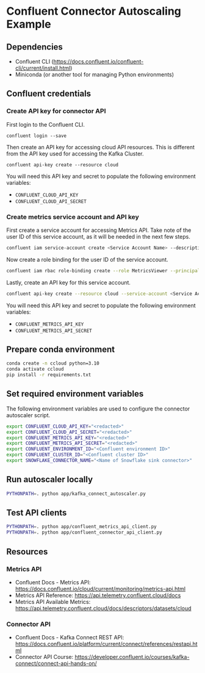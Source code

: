 # Confluent Connector Autoscaling Example

## Dependencies
- Confluent CLI (https://docs.confluent.io/confluent-cli/current/install.html)
- Miniconda (or another tool for managing Python environments)

## Confluent credentials

### Create API key for connector API
First login to the Confluent CLI.
```
confluent login --save
```
Then create an API key for accessing cloud API resources.  This is different from the API key used for accessing the Kafka Cluster.
```
confluent api-key create --resource cloud
```
You will need this API key and secret to populate the following environment variables:
- `CONFLUENT_CLOUD_API_KEY`
- `CONFLUENT_CLOUD_API_SECRET`

### Create metrics service account and API key
First create a service account for accessing Metrics API.  Take note of the user ID of this service account, as it will be needed in the next few steps.
```bash
confluent iam service-account create <Service Account Name> --description "A service account to read Confluent Cloud metrics"
```
Now create a role binding for the user ID of the service account.
```bash
confluent iam rbac role-binding create --role MetricsViewer --principal User:<Service Account ID>
```
Lastly, create an API key for this service account.
```bash
confluent api-key create --resource cloud --service-account <Service Account ID>
```
You will need this API key and secret to populate the following environment variables:
- `CONFLUENT_METRICS_API_KEY`
- `CONFLUENT_METRICS_API_SECRET`

## Prepare conda environment

```bash
conda create -n ccloud python=3.10
conda activate ccloud
pip install -r requirements.txt
```

## Set required environment variables
The following environment variables are used to configure the connector autoscaler script.
```bash
export CONFLUENT_CLOUD_API_KEY="<redacted>"
export CONFLUENT_CLOUD_API_SECRET="<redacted>"
export CONFLUENT_METRICS_API_KEY="<redacted>"
export CONFLUENT_METRICS_API_SECRET="<redacted>"
export CONFLUENT_ENVIRONMENT_ID="<Confluent environment ID>"
export CONFLUENT_CLUSTER_ID="<Confluent cluster ID>"
export SNOWFLAKE_CONNECTOR_NAME="<Name of Snowflake sink connector>"
```

## Run autoscaler locally

```bash
PYTHONPATH=. python app/kafka_connect_autoscaler.py
```

## Test API clients

```bash
PYTHONPATH=. python app/confluent_metrics_api_client.py
PYTHONPATH=. python app/confluent_connector_api_client.py
```

## Resources
### Metrics API
- Confluent Docs - Metrics API: https://docs.confluent.io/cloud/current/monitoring/metrics-api.html
- Metrics API Reference: https://api.telemetry.confluent.cloud/docs
- Metrics API Available Metrics: https://api.telemetry.confluent.cloud/docs/descriptors/datasets/cloud

### Connector API
- Confluent Docs - Kafka Connect REST API: https://docs.confluent.io/platform/current/connect/references/restapi.html
- Connector API Course: https://developer.confluent.io/courses/kafka-connect/connect-api-hands-on/
